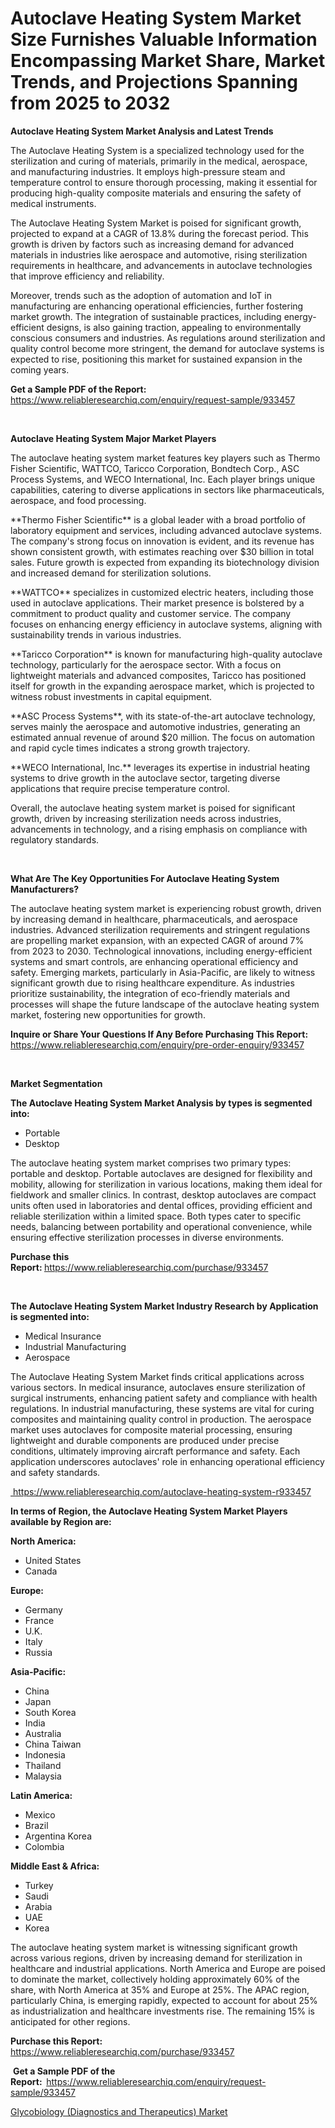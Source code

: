 <p><h1>Autoclave Heating System Market Size Furnishes Valuable Information Encompassing Market Share, Market Trends, and Projections Spanning from 2025 to 2032</h1></p><p><strong>Autoclave Heating System Market Analysis and Latest Trends</strong></p>
<p><p>The Autoclave Heating System is a specialized technology used for the sterilization and curing of materials, primarily in the medical, aerospace, and manufacturing industries. It employs high-pressure steam and temperature control to ensure thorough processing, making it essential for producing high-quality composite materials and ensuring the safety of medical instruments.</p><p>The Autoclave Heating System Market is poised for significant growth, projected to expand at a CAGR of 13.8% during the forecast period. This growth is driven by factors such as increasing demand for advanced materials in industries like aerospace and automotive, rising sterilization requirements in healthcare, and advancements in autoclave technologies that improve efficiency and reliability. </p><p>Moreover, trends such as the adoption of automation and IoT in manufacturing are enhancing operational efficiencies, further fostering market growth. The integration of sustainable practices, including energy-efficient designs, is also gaining traction, appealing to environmentally conscious consumers and industries. As regulations around sterilization and quality control become more stringent, the demand for autoclave systems is expected to rise, positioning this market for sustained expansion in the coming years.</p></p>
<p><strong>Get a Sample PDF of the Report:&nbsp;</strong> <a href="https://www.reliableresearchiq.com/enquiry/request-sample/933457?utm_campaign=2298&utm_medium=2&utm_source=Github&utm_content=ia&utm_term=23022025&utm_id=autoclave-heating-system">https://www.reliableresearchiq.com/enquiry/request-sample/933457</a></p>
<p>&nbsp;</p>
<p><strong>Autoclave Heating System Major Market Players</strong></p>
<p><p>The autoclave heating system market features key players such as Thermo Fisher Scientific, WATTCO, Taricco Corporation, Bondtech Corp., ASC Process Systems, and WECO International, Inc. Each player brings unique capabilities, catering to diverse applications in sectors like pharmaceuticals, aerospace, and food processing.</p><p>**Thermo Fisher Scientific** is a global leader with a broad portfolio of laboratory equipment and services, including advanced autoclave systems. The company's strong focus on innovation is evident, and its revenue has shown consistent growth, with estimates reaching over $30 billion in total sales. Future growth is expected from expanding its biotechnology division and increased demand for sterilization solutions.</p><p>**WATTCO** specializes in customized electric heaters, including those used in autoclave applications. Their market presence is bolstered by a commitment to product quality and customer service. The company focuses on enhancing energy efficiency in autoclave systems, aligning with sustainability trends in various industries.</p><p>**Taricco Corporation** is known for manufacturing high-quality autoclave technology, particularly for the aerospace sector. With a focus on lightweight materials and advanced composites, Taricco has positioned itself for growth in the expanding aerospace market, which is projected to witness robust investments in capital equipment.</p><p>**ASC Process Systems**, with its state-of-the-art autoclave technology, serves mainly the aerospace and automotive industries, generating an estimated annual revenue of around $20 million. The focus on automation and rapid cycle times indicates a strong growth trajectory.</p><p>**WECO International, Inc.** leverages its expertise in industrial heating systems to drive growth in the autoclave sector, targeting diverse applications that require precise temperature control.</p><p>Overall, the autoclave heating system market is poised for significant growth, driven by increasing sterilization needs across industries, advancements in technology, and a rising emphasis on compliance with regulatory standards.</p></p>
<p>&nbsp;</p>
<p><strong>What Are The Key Opportunities For Autoclave Heating System Manufacturers?</strong></p>
<p><p>The autoclave heating system market is experiencing robust growth, driven by increasing demand in healthcare, pharmaceuticals, and aerospace industries. Advanced sterilization requirements and stringent regulations are propelling market expansion, with an expected CAGR of around 7% from 2023 to 2030. Technological innovations, including energy-efficient systems and smart controls, are enhancing operational efficiency and safety. Emerging markets, particularly in Asia-Pacific, are likely to witness significant growth due to rising healthcare expenditure. As industries prioritize sustainability, the integration of eco-friendly materials and processes will shape the future landscape of the autoclave heating system market, fostering new opportunities for growth.</p></p>
<p><strong>Inquire or Share Your Questions If Any Before Purchasing This Report:</strong> <a href="https://www.reliableresearchiq.com/enquiry/pre-order-enquiry/933457?utm_campaign=2298&utm_medium=2&utm_source=Github&utm_content=ia&utm_term=23022025&utm_id=autoclave-heating-system">https://www.reliableresearchiq.com/enquiry/pre-order-enquiry/933457</a></p>
<p>&nbsp;</p>
<p><strong>Market Segmentation</strong></p>
<p><strong>The Autoclave Heating System Market Analysis by types is segmented into:</strong></p>
<p><ul><li>Portable</li><li>Desktop</li></ul></p>
<p><p>The autoclave heating system market comprises two primary types: portable and desktop. Portable autoclaves are designed for flexibility and mobility, allowing for sterilization in various locations, making them ideal for fieldwork and smaller clinics. In contrast, desktop autoclaves are compact units often used in laboratories and dental offices, providing efficient and reliable sterilization within a limited space. Both types cater to specific needs, balancing between portability and operational convenience, while ensuring effective sterilization processes in diverse environments.</p></p>
<p><strong>Purchase this Report:&nbsp;</strong><a href="https://www.reliableresearchiq.com/purchase/933457?utm_campaign=2298&utm_medium=2&utm_source=Github&utm_content=ia&utm_term=23022025&utm_id=autoclave-heating-system">https://www.reliableresearchiq.com/purchase/933457</a></p>
<p>&nbsp;</p>
<p><strong>The Autoclave Heating System Market Industry Research by Application is segmented into:</strong></p>
<p><ul><li>Medical Insurance</li><li>Industrial Manufacturing</li><li>Aerospace</li></ul></p>
<p><p>The Autoclave Heating System Market finds critical applications across various sectors. In medical insurance, autoclaves ensure sterilization of surgical instruments, enhancing patient safety and compliance with health regulations. In industrial manufacturing, these systems are vital for curing composites and maintaining quality control in production. The aerospace market uses autoclaves for composite material processing, ensuring lightweight and durable components are produced under precise conditions, ultimately improving aircraft performance and safety. Each application underscores autoclaves' role in enhancing operational efficiency and safety standards.</p></p>
<p><a href="https://www.reliableresearchiq.com/autoclave-heating-system-r933457?utm_campaign=2298&utm_medium=2&utm_source=Github&utm_content=ia&utm_term=23022025&utm_id=autoclave-heating-system">&nbsp;https://www.reliableresearchiq.com/autoclave-heating-system-r933457</a></p>
<p><strong>In terms of Region, the Autoclave Heating System Market Players available by Region are:</strong></p>
<p>
    <p> <strong> North America: </strong>
        <ul>
            <li>United States</li>
            <li>Canada</li>
        </ul>
        </p> 
    <p> <strong> Europe: </strong>
        <ul>
            <li>Germany</li>
            <li>France</li>
            <li>U.K.</li>
            <li>Italy</li>
            <li>Russia</li>
        </ul>
        </p> 
    <p> <strong> Asia-Pacific: </strong>
        <ul>
            <li>China</li>
            <li>Japan</li>
            <li>South Korea</li>
            <li>India</li>
            <li>Australia</li>
            <li>China Taiwan</li>
            <li>Indonesia</li>
            <li>Thailand</li>
            <li>Malaysia</li>
        </ul>
        </p> 
    <p> <strong> Latin America: </strong>
        <ul>
            <li>Mexico</li>
            <li>Brazil</li>
            <li>Argentina Korea</li>
            <li>Colombia</li>
        </ul>
        </p> 
    <p> <strong> Middle East & Africa: </strong>
        <ul>
            <li>Turkey</li>
            <li>Saudi</li>
            <li>Arabia</li>
            <li>UAE</li>
            <li>Korea</li>
        </ul>
    </p>
    </p>
<p><p>The autoclave heating system market is witnessing significant growth across various regions, driven by increasing demand for sterilization in healthcare and industrial applications. North America and Europe are poised to dominate the market, collectively holding approximately 60% of the share, with North America at 35% and Europe at 25%. The APAC region, particularly China, is emerging rapidly, expected to account for about 25% as industrialization and healthcare investments rise. The remaining 15% is anticipated for other regions.</p></p>
<p><strong>Purchase this Report: </strong><a href="https://www.reliableresearchiq.com/purchase/933457?utm_campaign=2298&utm_medium=2&utm_source=Github&utm_content=ia&utm_term=23022025&utm_id=autoclave-heating-system">https://www.reliableresearchiq.com/purchase/933457</a></p>
<p>&nbsp;<strong>Get a Sample PDF of the Report:&nbsp;&nbsp;</strong><a href="https://www.reliableresearchiq.com/enquiry/request-sample/933457?utm_campaign=2298&utm_medium=2&utm_source=Github&utm_content=ia&utm_term=23022025&utm_id=autoclave-heating-system">https://www.reliableresearchiq.com/enquiry/request-sample/933457</a></p>
<p><strong></strong></p>
<p><p><a href="https://github.com/maclarensidney/Market-Research-Report-List-1/blob/main/glycobiology-diagnostics-and-therapeutics-market.md?utm_campaign=2298&utm_medium=2&utm_source=Github&utm_content=ia&utm_term=23022025&utm_id=autoclave-heating-system">Glycobiology (Diagnostics and Therapeutics) Market</a></p></p>